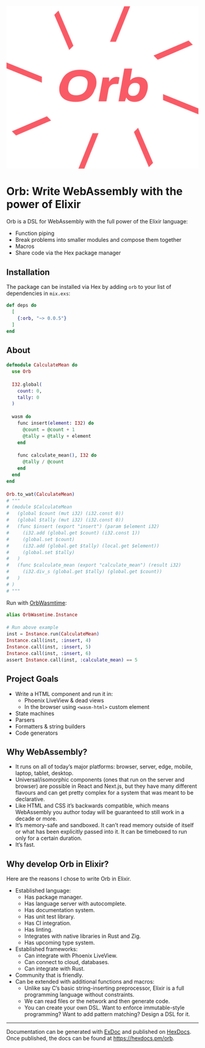 ![Orb logo](orb-logo-orange.svg)

# Orb: Write WebAssembly with the power of Elixir

Orb is a DSL for WebAssembly with the full power of the Elixir language:

- Function piping
- Break problems into smaller modules and compose them together
- Macros
- Share code via the Hex package manager

## Installation

The package can be installed via Hex by adding `orb` to your list of dependencies in `mix.exs`:

```elixir
def deps do
  [
    {:orb, "~> 0.0.5"}
  ]
end
```

## About

```elixir
defmodule CalculateMean do
  use Orb

  I32.global(
    count: 0,
    tally: 0
  )

  wasm do
    func insert(element: I32) do
      @count = @count + 1
      @tally = @tally + element
    end

    func calculate_mean(), I32 do
      @tally / @count
    end
  end
end

Orb.to_wat(CalculateMean)
# """
# (module $CalculateMean
#   (global $count (mut i32) (i32.const 0))
#   (global $tally (mut i32) (i32.const 0))
#   (func $insert (export "insert") (param $element i32)
#     (i32.add (global.get $count) (i32.const 1))
#     (global.set $count)
#     (i32.add (global.get $tally) (local.get $element))
#     (global.set $tally)
#   )
#   (func $calculate_mean (export "calculate_mean") (result i32)
#     (i32.div_s (global.get $tally) (global.get $count))
#   )
# )
# """
```

Run with [OrbWasmtime](https://github.com/RoyalIcing/OrbWasmtime):

```elixir
alias OrbWasmtime.Instance

# Run above example
inst = Instance.run(CalculateMean)
Instance.call(inst, :insert, 4)
Instance.call(inst, :insert, 5)
Instance.call(inst, :insert, 6)
assert Instance.call(inst, :calculate_mean) == 5
```

## Project Goals

- Write a HTML component and run it in:
    - Phoenix LiveView & dead views
    - In the browser using `<wasm-html>` custom element
- State machines
- Parsers
- Formatters & string builders
- Code generators

## Why WebAssembly?

- It runs on all of today’s major platforms: browser, server, edge, mobile, laptop, tablet, desktop.
- Universal/isomorphic components (ones that run on the server and browser) are possible in React and Next.js, but they have many different flavours and can get pretty complex for a system that was meant to be declarative.
- Like HTML and CSS it’s backwards compatible, which means WebAssembly you author today will be guaranteed to still work in a decade or more.
- It’s memory-safe and sandboxed. It can’t read memory outside of itself or what has been explicitly passed into it. It can be timeboxed to run only for a certain duration.
- It’s fast.

## Why develop Orb in Elixir?

Here are the reasons I chose to write Orb in Elixir.

- Established language:
    - Has package manager.
    - Has language server with autocomplete.
    - Has documentation system.
    - Has unit test library.
    - Has CI integration.
    - Has linting.
    - Integrates with native libraries in Rust and Zig.
    - Has upcoming type system.
- Established frameworks:
    - Can integrate with Phoenix LiveView.
    - Can connect to cloud, databases.
    - Can integrate with Rust.
- Community that is friendly.
- Can be extended with additional functions and macros:
  - Unlike say C’s basic string-inserting preprocessor, Elixir is a full programming language without constraints.
  - We can read files or the network and then generate code.
  - You can create your own DSL. Want to enforce immutable-style programming? Want to add pattern matching? Design a DSL for it.

----

Documentation can be generated with [ExDoc](https://github.com/elixir-lang/ex_doc)
and published on [HexDocs](https://hexdocs.pm). Once published, the docs can
be found at <https://hexdocs.pm/orb>.
